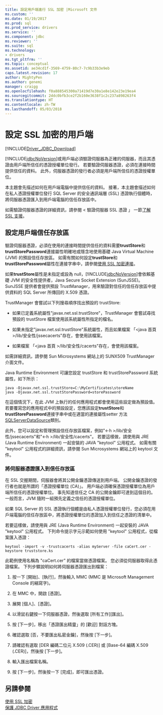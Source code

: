 ```yaml
---
title: 設定用戶端進行 SSL 加密 |Microsoft 文件
ms.custom: ''
ms.date: 01/19/2017
ms.prod: sql
ms.prod_service: drivers
ms.service: ''
ms.component: jdbc
ms.reviewer: ''
ms.suite: sql
ms.technology:
- drivers
ms.tgt_pltfrm: ''
ms.topic: conceptual
ms.assetid: ae34cd1f-3569-4759-80c7-7c9b33b3e9eb
caps.latest.revision: 17
author: MightyPen
ms.author: genemi
manager: craigg
ms.openlocfilehash: f0a888545300a71419d7e30a1e8e142e23e19ea4
ms.sourcegitcommit: 2ddc0bfb3ce2f2b160e3638f1c2c237a898263f4
ms.translationtype: HT
ms.contentlocale: zh-TW
ms.lasthandoff: 05/03/2018
---
```

# <a name="configuring-the-client-for-ssl-encryption"></a>設定 SSL 加密的用戶端
[!INCLUDE[Driver_JDBC_Download](../../includes/driver_jdbc_download.md)]

  [!INCLUDE[jdbcNoVersion](../../includes/jdbcnoversion_md.md)]或用戶端必須驗證伺服器為正確的伺服器，而且其憑證由用戶端所信任的憑證授權單位發行。 若要驗證伺服器憑證，必須在連接時間提供信任的資料。 此外，伺服器憑證的發行者必須是用戶端所信任的憑證授權單位。  
  
 本主題會先描述如何在用戶端電腦中提供信任的資料。 接著，本主題會描述如何在私人憑證授權單位發行 SQL Server 的安全通訊端層 (SSL) 憑證執行個體時，將伺服器憑證匯入到用戶端電腦的信任存放區中。  
  
 如需驗證伺服器憑證的詳細資訊，請參閱 < 驗證伺服器 SSL 憑證 」 一節[了解 SSL 支援](../../connect/jdbc/understanding-ssl-support.md)。  
  
## <a name="configuring-the-client-trust-store"></a>設定用戶端信任存放區  
 驗證伺服器憑證，必須在使用的連接時間提供信任的資料需要**trustStore**和**trustStorePassword**連接屬性明確地或隱含地使用基礎 Java Virtual Machine (JVM) 的預設信任存放區。 如需有關如何設定**trustStore**和**trustStorePassword**屬性在連接字串中，請參閱[使用 SSL 加密連接](../../connect/jdbc/connecting-with-ssl-encryption.md)。  
  
 如果**trustStore**屬性是未指定或設為 null，[!INCLUDE[jdbcNoVersion](../../includes/jdbcnoversion_md.md)]會依賴基礎 JVM 的安全性提供者，Java Secure Socket Extension (SunJSSE)。 SunJSSE 提供者會提供預設 TrustManager，用來驗證對信任的信任存放區中提供資料的 SQL Server 所傳回的 X.509 憑證。  
  
 TrustManager 會嘗試以下列搜尋順序找出預設的 trustStore:  
  
-   如果已定義系統屬性"javax.net.ssl.trustStore"，TrustManager 會嘗試尋找預設的 trustStore 檔案使用該系統屬性所指定的檔名。  
  
-   如果未指定"javax.net.ssl.trustStore"系統屬性，而且如果檔案 「\<java 首頁 >/lib/安全性/jssecacerts"存在，會使用該檔案。  
  
-   如果檔案 「\<java 首頁 >/lib/安全性/cacerts"存在，會使用該檔案。  
  
 如需詳細資訊，請參閱 Sun Microsystems 網站上的 SUNX509 TrustManager 介面文件。  
  
 Java Runtime Environment 可讓您設定 trustStore 和 trustStorePassword 系統屬性，如下所示：  
  
```  
java -Djavax.net.ssl.trustStore=C:\MyCertificates\storeName  
java -Djavax.net.ssl.trustStorePassword=storePassword  
```  
  
 在這個情況下，在此 JVM 上執行的任何應用程式都會使用這些設定做為預設值。 若要覆寫您的應用程式中的預設設定，您應該設定**trustStore**和**trustStorePassword**連接字串中或在適當的連接屬性setter 方法[SQLServerDataSource](../../connect/jdbc/reference/sqlserverdatasource-class.md)類別。  
  
 此外，您可以設定和管理預設信任存放區檔案，例如"\<-h >/lib/安全性/jssecacerts"和"\<-h >/lib/安全性/cacerts"。 若要這樣做，請使用與 JRE (Java Runtime Environment) 一起安裝的 JAVA "keytool" 公用程式。 如需有關 "keytool" 公用程式的詳細資訊，請參閱 Sun Microsystems 網站上的 keytool 文件。  
  
### <a name="importing-the-server-certificate-to-trust-store"></a>將伺服器憑證匯入到信任存放區  
 在 SSL 交握期間，伺服器會將其公開金鑰憑證傳送到用戶端。 公開金鑰憑證的發行者也就是所謂的「憑證授權單位 (CA)」。 用戶端必須確保憑證授權單位為用戶端所信任的憑證授權單位。 事先知道信任之 CA 的公開金鑰即可達到這個目的。 一般而言，JVM 隨附一組預先定義之信任的憑證授權單位。  
  
 如果 SQL Server 的 SSL 憑證執行個體是由私人憑證授權單位發行，您必須在用戶端電腦的信任存放區中，將憑證授權單位的憑證加入到信任之憑證的清單中。  
  
 若要這樣做，請使用與 JRE (Java Runtime Environment) 一起安裝的 JAVA "keytool" 公用程式。 下列命令提示字元示範如何使用 "keytool" 公用程式，從檔案匯入憑證：  
  
```  
keytool -import -v -trustcacerts -alias myServer -file caCert.cer -keystore truststore.ks  
```  
  
 此範例使用名稱為 "caCert.cer" 的檔案當做憑證檔案。 您必須從伺服器取得此憑證檔案。 下列步驟說明如何將伺服器憑證匯出到檔案：  
  
1.  按一下 [開始]、[執行]，然後輸入 MMC  (MMC 是 Microsoft Management Console 的縮寫字)。  
  
2.  在 MMC 中，開啟 [憑證]。  
  
3.  展開 [個人]、[憑證]。  
  
4.  以滑鼠右鍵按一下伺服器憑證，然後選取 [所有工作]\[匯出]。  
  
5.  按 [下一步]，移出「憑證匯出精靈」的 [歡迎] 對話方塊。  
  
6.  確認選取 [否，不要匯出私密金鑰]，然後按 [下一步]。  
  
7.  請確認有選取 [DER 編碼二位元 X.509 (.CER)] 或 [Base-64 編碼 X.509 (.CER)]，然後按 [下一步]。  
  
8.  輸入匯出檔案名稱。  
  
9. 按 [下一步]，然後按一下 [完成]，即可匯出憑證。  
  
## <a name="see-also"></a>另請參閱  
 [使用 SSL 加密](../../connect/jdbc/using-ssl-encryption.md)   
 [保護 JDBC Driver 應用程式](../../connect/jdbc/securing-jdbc-driver-applications.md)  
  
  
